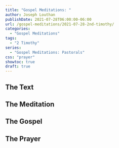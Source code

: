 ```yaml
---
title: "Gospel Meditations: "
author: Joseph Louthan
publishDate: 2021-07-28T06:00:00-06:00
url: /gospel-meditations/2021-07-28-2nd-timothy/
categories:
  - "Gospel Meditations"
tags:
  - "2 Timothy"
series:
  - "Gospel Meditations: Pastorals"
css: "prayer"
showtoc: true
draft: true
---
```


## The Text


## The Meditation


## The Gospel

## The Prayer

<div style="font-variant: small-caps;">

</div>

```text

```
